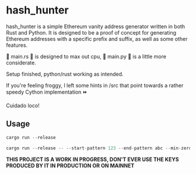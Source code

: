 # hash_hunter

hash_hunter is a simple Ethereum vanity address generator written in both Rust and Python. It is designed to be a proof of concept for generating Ethereum addresses with a specific prefix and suffix, as well as some other features.

🦀 main.rs 🦀 is designed to max out cpu, 🐍 main.py 🐍 is a little more considerate.

Setup finished, python/rust working as intended.

If you're feeling froggy, I left some hints in /src that point towards a rather speedy Cython implementation ⏩

Cuidado loco!

## Usage

```rust
cargo run --release
```

```rust
cargo run --release -- --start-pattern 123 --end-pattern abc --min-zeros 5
```

**THIS PROJECT IS A WORK IN PROGRESS, DON'T EVER USE THE KEYS PRODUCED BY IT IN PRODUCTION OR ON MAINNET**
